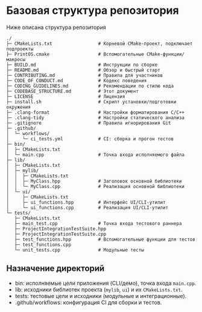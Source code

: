 # Базовая структура репозитория

Ниже описана структура репозитория

```
./
├─ CMakeLists.txt                 # Корневой CMake-проект, подключает подпроекты
├─ PrintOS.cmake                  # Вспомогательные CMake-функции/макросы
├─ BUILD.md                       # Инструкции по сборке
├─ README.md                      # Обзор и быстрый старт
├─ CONTRIBUTING.md                # Правила для участников
├─ CODE_OF_CONDUCT.md             # Кодекс поведения
├─ CODING_GUIDELINES.md           # Рекомендации по стилю кода
├─ CODEBASE_STRUCTURE.md          # Этот документ
├─ LICENSE                        # Лицензия
├─ install.sh                     # Скрипт установки/подготовки окружения
├─ .clang-format                  # Настройки форматирования C/C++
├─ .clang-tidy                    # Настройки статического анализа
├─ .gitignore                     # Правила игнорирования Git
├─ .github/
│  └─ workflows/
│     └─ ci_tests.yml             # CI: сборка и прогон тестов
├─ bin/
│  ├─ CMakeLists.txt
│  └─ main.cpp                    # Точка входа исполняемого файла
├─ lib/
│  ├─ CMakeLists.txt
│  ├─ mylib/
│  │  ├─ CMakeLists.txt
│  │  ├─ MyClass.hpp              # Заголовок основной библиотеки
│  │  └─ MyClass.cpp              # Реализация основной библиотеки
│  └─ ui/
│     ├─ CMakeLists.txt
│     ├─ ui_functions.hpp         # Интерфейс UI/CLI-утилит
│     └─ ui_functions.cpp         # Реализация UI/CLI-утилит
└─ tests/
   ├─ CMakeLists.txt
   ├─ main_test.cpp               # Точка входа тестового раннера
   ├─ ProjectIntegrationTestSuite.hpp
   ├─ ProjectIntegrationTestSuite.cpp
   ├─ test_functions.hpp          # Вспомогательные функции для тестов
   ├─ test_functions.cpp
   └─ unit_tests.cpp              # Модульные тесты
```

## Назначение директорий

- bin: исполняемые цели приложения (CLI/демо), точка входа `main.cpp`.
- lib: исходники библиотек проекта (`mylib`, `ui`) и их `CMakeLists.txt`.
- tests: тестовые цели и исходники (модульные и интеграционные).
- .github/workflows: конфигурация CI для сборки и тестов.

